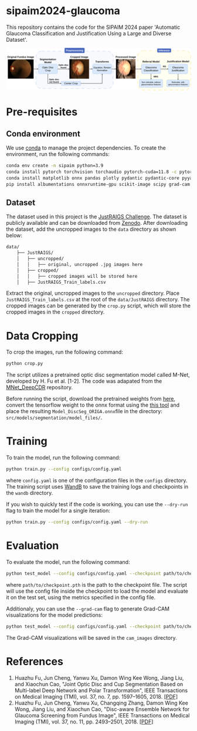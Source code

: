 # sipaim2024-glaucoma
This repository contains the code for the SIPAIM 2024 paper 'Automatic Glaucoma Classification and Justification Using a Large and Diverse Dataset'.

<!-- diagram image -->
![Diagram](images/diagram.png)

# Pre-requisites

## Conda environment
We use [conda](https://conda.io/) to manage the project dependencies. To create the environment, run the following commands:
```bash
conda env create -n sipaim python=3.9
conda install pytorch torchvision torchaudio pytorch-cuda=11.8 -c pytorch -c nvidia
conda install matplotlib onnx pandas plotly pydantic pydantic-core pyyaml simpleitk tifffile timm torchmetrics tqdm wandb scikit-learn -c conda-forge
pip install albumentations onnxruntime-gpu scikit-image scipy grad-cam protobuf==3.20.*
```

## Dataset
The dataset used in this project is the [JustRAIGS Challenge](https://justraigs.grand-challenge.org/). The dataset is publicly available and can be downloaded from [Zenodo](https://zenodo.org/records/10035093). After downloading the dataset, add the uncropped images to the `data` directory as shown below:
```
data/
    ├── JustRAIGS/
    │   ├── uncropped/
    │   │   ├── original, uncropped .jpg images here
    │   ├── cropped/
    │   │   ├── cropped images will be stored here
    │   ├── JustRAIGS_Train_labels.csv
```
Extract the original, uncropped images to the `uncropped` directory. Place `JustRAIGS_Train_labels.csv`  at the root of the `data/JustRAIGS` directory. The cropped images can be generated by the `crop.py` script, which will store the cropped images in the `cropped` directory.

# Data Cropping
To crop the images, run the following command:
```bash
python crop.py
```
The script utilizes a pretrained optic disc segmentation model called M-Net, developed by H. Fu et al. [1-2]. The code was adapated from the [MNet_DeepCDR](https://github.com/HzFu/MNet_DeepCDR) repository.

Before running the script, download the pretrained weights from [here](https://github.com/HzFu/MNet_DeepCDR/blob/e094023d5390ffc1606aba682e48eacf272fdba9/mnet_deep_cdr/deep_model/Model_DiscSeg_ORIGA.h5), convert the tensorflow weight to the onnx format using the [this tool](https://onnxruntime.ai/docs/tutorials/tf-get-started.html) and place the resulting  `Model_DiscSeg_ORIGA.onnx`file in the directory: `src/models/segmentation/model_files/`.

# Training
To train the model, run the following command:
```bash
python train.py --config configs/config.yaml
```
where `config.yaml` is one of the configuration files in the `configs` directory. The training script uses [WandB](https://wandb.ai/) to save the training logs and checkpoints in the `wandb` directory. 

If you wish to quickly test if the code is working, you can use the `--dry-run` flag to train the model for a single iteration:
```bash
python train.py --config configs/config.yaml --dry-run
```

# Evaluation
To evaluate the model, run the following command:
```bash
python test_model --config configs/config.yaml --checkpoint path/to/checkpoint.pth
```
where `path/to/checkpoint.pth` is the path to the checkpoint file. The script will use the config file inside the checkpoint to load the model and evaluate it on the test set, using the metrics specified in the config file.

Additionaly, you can use the `--grad-cam` flag to generate Grad-CAM visualizations for the model predictions:
```bash
python test_model --config configs/config.yaml --checkpoint path/to/checkpoint.pth --grad-cam
``` 
The Grad-CAM visualizations will be saved in the `cam_images` directory.

# References
1. Huazhu Fu, Jun Cheng, Yanwu Xu, Damon Wing Kee Wong, Jiang Liu, and Xiaochun Cao, "Joint Optic Disc and Cup Segmentation Based on Multi-label Deep Network and Polar Transformation", IEEE Transactions on Medical Imaging (TMI), vol. 37, no. 7, pp. 1597–1605, 2018. [[PDF]](https://arxiv.org/abs/1801.00926)  
2. Huazhu Fu, Jun Cheng, Yanwu Xu, Changqing Zhang, Damon Wing Kee Wong, Jiang Liu, and Xiaochun Cao, "Disc-aware Ensemble Network for Glaucoma Screening from Fundus Image", IEEE Transactions on Medical Imaging (TMI), vol. 37, no. 11, pp. 2493–2501, 2018. [[PDF]](http://arxiv.org/abs/1805.07549)
